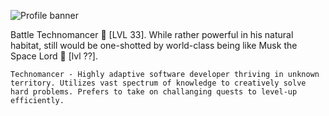 ![Profile banner](https://github.com/Tsubanee/Tsubanee/blob/main/AleX%20Z.png)

Battle Technomancer :robot: [LVL 33]. While rather powerful in his natural 
habitat, still would be one-shotted by world-class being like Musk the 
Space Lord :milky_way: [lvl ??].

```Technomancer - Highly adaptive software developer thriving in unknown territory. Utilizes vast spectrum of knowledge to creatively solve hard problems. Prefers to take on challanging quests to level-up efficiently.```


